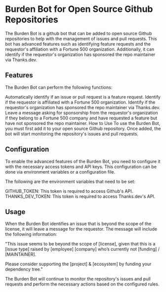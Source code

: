# Burden Bot for Open Source Github Repositories
The Burden Bot is a github bot that can be added to open source Github repositories to help with the management of issues and pull requests. This bot has advanced features such as identifying feature requests and the requestor's affiliation with a Fortune 500 organization. Additionally, it can identify if the requestor's organization has sponsored the repo maintainer via Thanks.dev.


## Features
The Burden Bot can perform the following functions:

Automatically identify if an issue or pull request is a feature request.
Identify if the requestor is affiliated with a Fortune 500 organization.
Identify if the requestor's organization has sponsored the repo maintainer via Thanks.dev.
Leave a message asking for sponsorship from the requestor's organization if they belong to a Fortune 500 company and have requested a feature but have not sponsored the repo maintainer.
How to Use
To use the Burden Bot, you must first add it to your open source Github repository. Once added, the bot will start monitoring the repository's issues and pull requests.

## Configuration
To enable the advanced features of the Burden Bot, you need to configure it with the necessary access tokens and API keys. This configuration can be done via environment variables or a configuration file.

The following are the environment variables that need to be set:

GITHUB_TOKEN: This token is required to access Github's API.
THANKS_DEV_TOKEN: This token is required to access Thanks.dev's API.

## Usage
When the Burden Bot identifies an issue that is beyond the scope of the license, it will leave a message for the requestor. The message will include the following information:

"This issue seems to be beyond the scope of [license], given that this is a [issue type] raised by [employee] [company] who’s currently not [funding] / [MAINTAINER].

Please consider supporting the [project] & [ecosystem] by funding your dependency tree."

The Burden Bot will continue to monitor the repository's issues and pull requests and perform the necessary actions based on the configured rules.
